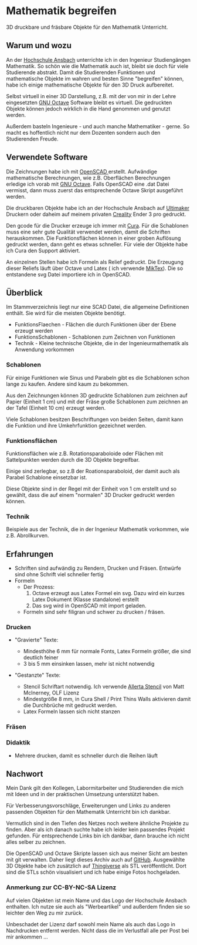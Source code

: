 # Mathematik begreifen #

3D druckbare und fräsbare Objekte für den Mathematik Unterricht.

## Warum und wozu ##

An der [Hochschule Ansbach](https://www.hs-ansbach.de "Hochschule Ansbach") unterrichte ich in den Ingenieur Studiengängen Mathematik. So schön wie die Mathematik auch ist, bleibt sie doch für viele Studierende abstrakt. Damit die Studierenden Funktionen und mathematische Objekte im wahren und besten Sinne "begreifen" können, habe ich einige mathematische Objekte für den 3D Druck aufbereitet.

Selbst virtuell in einer 3D Darstellung, z.B. mit der von mir in der Lehre eingesetzten [GNU Octave](https://octave.org/ "GNU Octave") Software bleibt es virtuell. Die gedruckten Objekte können jedoch wirklich in die Hand genommen und genutzt werden.

Außerdem basteln Ingenieure - und auch manche Mathematiker - gerne. So macht es hoffentlich nicht nur dem Dozenten sondern auch den Studierenden Freude.

## Verwendete Software ##

Die Zeichnungen habe ich mit [OpenSCAD ](https://www.openscad.org/ "OpenSCAD") erstellt. 
Aufwändige mathematische Berechnungen, wie z.B. Oberflächen Berechnungen erledige ich vorab mit [GNU Octave](https://octave.org/ "GNU Octave"). Falls OpenSCAD eine .dat Datei vermisst, dann muss zuerst das entsprechende Octave Skript ausgeführt werden.

Die druckbaren Objekte habe ich an der Hochschule Ansbach auf [Ultimaker](https://ultimaker.com/ "Ultimaker") Druckern oder daheim auf meinem privaten [Creality](https://creality.com/ "Creality") Ender 3 pro gedruckt.  

Den gcode für die Drucker erzeuge ich immer mit [Cura](https://ultimaker.com/software/ultimaker-cura "Cura"). Für die Schablonen muss eine sehr gute Qualität verwendet werden, damit die Schriften herauskommen. Die Funktionsflächen können in einer groben Auflösung gedruckt werden, dann geht es etwas schneller. Für viele der Objekte habe ich Cura den Support aktiviert.

An einzelnen Stellen habe ich Formeln als Relief gedruckt. Die Erzeugung dieser Reliefs läuft über Octave und Latex ( ich verwende [MikTex](https://miktex.org/ "MikTex")). Die so entstandene svg Datei importiere ich in OpenSCAD. 

## Überblick ##

Im Stammverzeichnis liegt nur eine SCAD Datei, die allgemeine Definitionen enthält. Sie wird für die meisten Objekte benötigt.

* FunktionsFlaechen - Flächen die durch Funktionen über der Ebene erzeugt werden
* FunktionsSchablonen - Schablonen zum Zeichnen von Funktionen
* Technik - Kleine technische Objekte, die in der Ingenieurmathematik als Anwendung vorkommen


### Schablonen ###

Für einige Funktionen wie Sinus und Parabeln gibt es die Schablonen schon lange zu kaufen. Andere sind kaum zu bekommen.

Aus den Zeichnungen können 3D gedruckte Schablonen zum zeichnen auf Papier (Einheit 1 cm) und mit der Fräse große Schablonen zum zeichnen an der Tafel (Einheit 10 cm) erzeugt werden.

Viele Schablonen besitzen Beschriftungen von beiden Seiten, damit kann die Funktion und ihre Umkehrfunktion gezeichnet werden.

### Funktionsflächen ###

Funktionsflächen wie z.B. Rotationsparaboloide oder Flächen mit Sattelpunkten werden durch die 3D Objekte begreifbar.

Einige sind zerlegbar, so z.B der Roationsparaboloid, der damit auch als Parabel Schablone einsetzbar ist.

Diese Objekte sind in der Regel mit der Einheit von 1 cm erstellt und so gewählt, dass die auf einem "normalen" 3D Drucker gedruckt werden können.

### Technik ###

Beispiele aus der Technik, die in der Ingenieur Mathematik vorkommen, wie z.B. Abrollkurven.

## Erfahrungen ##

* Schriften sind aufwändig zu Rendern, Drucken und Fräsen. Entwürfe sind ohne Schrift viel schneller fertig
* Formeln
   * Der Prozess: 
     1. Octave erzeugt aus Latex Formel ein svg. Dazu wird ein kurzes Latex Dokument (Klasse standalone) erstellt
	 2. Das svg wird in OpenSCAD mit import geladen. 
   * Formeln sind sehr filigran und schwer zu drucken / fräsen. 
   
   
   
### Drucken ###

* "Gravierte" Texte: 
    * Mindesthöhe 6 mm für normale Fonts, Latex Formeln größer, die sind deutlich feiner
	* 3 bis 5 mm einsinken lassen, mehr ist nicht notwendig
	
* "Gestanzte" Texte:
    * Stencil Schriftart notwendig. Ich verwende [Allerta Stencil]( https://www.1001freefonts.com/allerta-stencil.font "Allerta Stencil") von Matt McInerney, OLF Lizenz
	* Mindestgröße 8 mm, in Cura Shell / Print Thins Walls aktivieren damit die Durchbrüche mit gedruckt werden. 
	* Latex Formeln lassen sich nicht stanzen

### Fräsen ###



### Didaktik ###

* Mehrere drucken, damit es schneller durch die Reihen läuft

## Nachwort ##

Mein Dank gilt den Kollegen, Labormitarbeiter und Studierenden die mich mit Ideen und in der praktischen Umsetzung unterstützt haben.

Für Verbesserungsvorschläge, Erweiterungen und Links zu anderen passenden Objekten für den Mathematik Unterricht bin ich dankbar.

Vermutlich sind in den Tiefen des Netzes noch weitere ähnliche Projekte zu finden. Aber als ich danach suchte habe ich leider kein passendes Projekt gefunden. Für entsprechende Links bin ich dankbar, dann brauche ich nicht alles selber zu zeichnen.

Die OpenSCAD und Octave Skripte lassen sich aus meiner Sicht am besten mit git verwalten. Daher liegt dieses Archiv auch auf [GitHub](https://github.com/MathiasMoog "GitHub, Mathias Moog"). Ausgewählte 3D Objekte habe ich zusätzlich auf [Thingiverse](https://www.thingiverse.com/Moogi/about "Thingiverse, Mathias Moog") als STL veröffentlicht. Dort sind die STLs schön visualisiert und ich habe einige Fotos hochgeladen.


### Anmerkung zur CC-BY-NC-SA Lizenz ###

Auf vielen Objekten ist mein Name und das Logo der Hochschule Ansbach enthalten. Ich nutze sie auch als "Werbeartikel" und außerdem finden sie so leichter den Weg zu mir zurück.

Unbeschadet der Lizenz darf sowohl mein Name als auch das Logo in Nachdrucken entfernt werden. Nicht dass die im Verlustfall alle per Post bei mir ankommen ...

